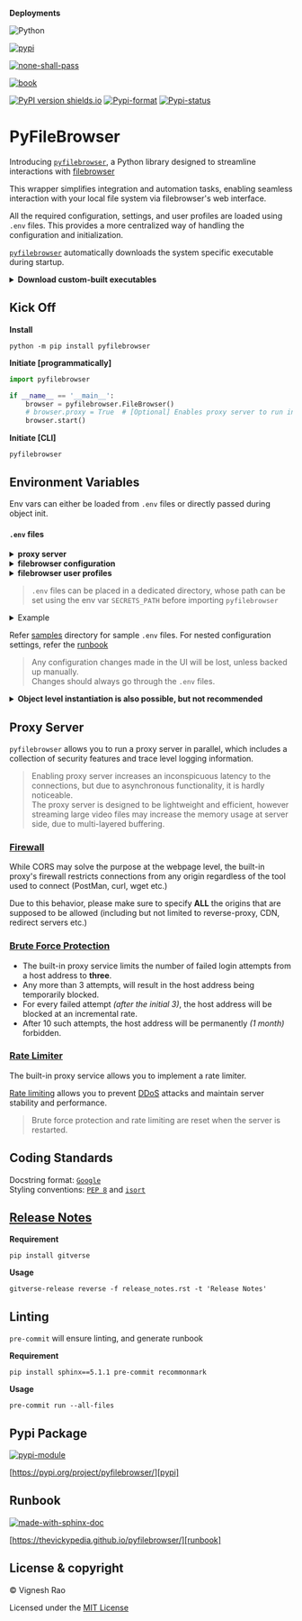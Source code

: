 **Deployments**

![Python](https://img.shields.io/badge/python-3.11%20%7C%203.12-blue)

[![pypi][gha_pypi_badge]][gha_pypi]

[![none-shall-pass][gha_none_shall_pass_badge]][gha_none_shall_pass]

[![book][gha_pages_badge]][gha_pages]

[![PyPI version shields.io](https://img.shields.io/pypi/v/pyfilebrowser)][pypi]
[![Pypi-format](https://img.shields.io/pypi/format/pyfilebrowser)](https://pypi.org/project/pyfilebrowser/#files)
[![Pypi-status](https://img.shields.io/pypi/status/pyfilebrowser)][pypi]

# PyFileBrowser
Introducing [`pyfilebrowser`][repo], a Python library designed to streamline interactions with [filebrowser][home]<br>

This wrapper simplifies integration and automation tasks, enabling seamless interaction with your local file system via
filebrowser's web interface.

All the required configuration, settings, and user profiles are loaded using `.env` files. This provides a more centralized
way of handling the configuration and initialization.

[`pyfilebrowser`][repo] automatically downloads the system specific executable during startup.

<details>
<summary><strong>Download custom-built executables</strong></summary>
<br>

Additionally, custom source _(to download binaries)_ can be configured by specifying the following environment variables

- **OWNER** - Owner of the GitHub repo.
- **REPO** - Repository name.
- **TOKEN** - GitHub repository token.
- **VERSION** - Version of the release.

> _also supports the dotenv file `.github.env`, and prefixes like `github`, `git` and `filebrowser`_

For this custom source feature to work, the executable should be uploaded to releases as assets,
and follow the naming convention below.

> **asset naming convention:** `${operating system}-{architecture}-filebrowser-{extension}`<br>
> **example:** `darwin-amd64-filebrowser.tar.gz`

</details>

## Kick Off
**Install**
```shell
python -m pip install pyfilebrowser
```

**Initiate [programmatically]**
```python
import pyfilebrowser

if __name__ == '__main__':
    browser = pyfilebrowser.FileBrowser()
    # browser.proxy = True  # [Optional] Enables proxy server to run in parallel
    browser.start()
```

**Initiate [CLI]**
```shell
pyfilebrowser
```

## Environment Variables
Env vars can either be loaded from `.env` files or directly passed during object init.

#### `.env` files

<details>
<summary><strong>proxy server</strong></summary>

> `.proxy.env` - Loads the proxy server's configuration.

- **host** `str` - Hostname/IP for the proxy server. _Defaults to `socket.gethostbyname('localhost')`_
- **port** `int` - Port number for the proxy server. _Defaults to `8000`_
- **workers** `int` - Number of workers used to run the proxy server. _Defaults to `1`_
- **debug** `bool` - Boolean flag to enable debug level logging. _Defaults to `False`_
- **origins** `List[str]` - Origins to allow connections through proxy server. _Defaults to `host`_
- **allow_public_ip** `bool` - Boolean flag to allow public IP address of the host. _Defaults to `False`_
- **allow_private_ip** `bool` - Boolean flag to allow private IP address of the host. _Defaults to `False`_
- **origin_refresh** `int` - Interval in seconds to refresh all the allowed origins. _Defaults to `None`_
- **error_page** `FilePath` - Error page to serve when filebrowser API is down. _Defaults to_ [error.html]
- **warn_page** `FilePath` - Warning page to serve when accessed from Unsupported browsers. _Defaults to_ [warn.html]
- **rate_limit** - `Dict/List[Dict]` with the rate limit for the proxy server. _Defaults to `None`_

> `origin_refresh` allows users to set a custom interval to update the public and private IP address of the host,
based on their DHCP lease renewal.<br>This is specifically useful in cases of long-running server sessions.
</details>

<details>
<summary><strong>filebrowser configuration</strong></summary>

> `.config.env` - Loads the server's default configuration. Reference: [config]

Extra configuration settings can be loaded using a `JSON`/`YAML` file.
These settings will be merged with the default configuration settings.
The filename should be passed as `extra_env` during object instantiation.
Reference: [extra_env]

</details>

<details>
<summary><strong>filebrowser user profiles</strong></summary>

>`.user*.env` - Loads each user's profile specific configuration. Reference: [users]

Multiple user profiles can be loaded using `.user1.env`, `.user2.env` and so on.<br>
User profile's permissions are automatically set based on the `admin` flag set in the env-var `authentication`

</details>

> `.env` files can be placed in a dedicated directory, whose path can be set using the env var `SECRETS_PATH`
> before importing `pyfilebrowser`

<details>
<summary>Example</summary>

**Sample directory structure**
```text
root (current working directory)
  ├ secrets
  | ├ .config.env
  | ├ .github.env
  | ├ .proxy.env
  | └ .user.env
  ├ venv/
  └ main.py
```

**Set custom location for secrets [programmatically]**
```python
import os

os.environ["secrets_path"] = os.path.join(os.getcwd(), "secrets")

import pyfilebrowser
...
```

**[OR]**

**Set custom location for secrets [CLI]**
```shell
export secrets_path="secrets"

pyfilebrowser run
```

</details>

Refer [samples] directory for sample `.env` files. For nested configuration settings, refer the [runbook]

> Any configuration changes made in the UI will be lost, unless backed up manually.<br>
> Changes should always go through the `.env` files.

<details>
<summary><strong>Object level instantiation is also possible, but not recommended</strong></summary>

```python
from pyfilebrowser import FileBrowser

if __name__ == '__main__':
    file_browser = FileBrowser(
        user_profiles=[
            {"authentication": {"username": "admin", "password": "admin", "admin": True}},
            {"authentication": {"username": "user123", "password": "pwd456", "admin": False}}
        ]
    )
    file_browser.start()
```

> Object level instantiation might be complex for configuration settings. So it is better to use `.env` files instead.

</details>

## Proxy Server
`pyfilebrowser` allows you to run a proxy server in parallel,
which includes a collection of security features and trace level logging information.

> Enabling proxy server increases an inconspicuous latency to the connections,
> but due to asynchronous functionality, it is hardly noticeable.<br>
> The proxy server is designed to be lightweight and efficient, however streaming large video files may increase
> the memory usage at server side, due to multi-layered buffering.

### [Firewall]

While CORS may solve the purpose at the webpage level, the built-in proxy's firewall restricts connections
from any origin regardless of the tool used to connect (PostMan, curl, wget etc.)

Due to this behavior, please make sure to specify **ALL** the origins that are supposed to be allowed
(including but not limited to reverse-proxy, CDN, redirect servers etc.)

### [Brute Force Protection]

- The built-in proxy service limits the number of failed login attempts from a host address to **three**.
- Any more than 3 attempts, will result in the host address being temporarily blocked.
- For every failed attempt _(after the initial 3)_, the host address will be blocked at an incremental rate.
- After 10 such attempts, the host address will be permanently _(1 month)_ forbidden.

### [Rate Limiter]
The built-in proxy service allows you to implement a rate limiter.

[Rate limiting] allows you to prevent [DDoS] attacks and maintain server stability and performance.

> Brute force protection and rate limiting are reset when the server is restarted.

## Coding Standards
Docstring format: [`Google`][google-docs] <br>
Styling conventions: [`PEP 8`][pep8] and [`isort`][isort]

## [Release Notes][release-notes]
**Requirement**
```shell
pip install gitverse
```

**Usage**
```shell
gitverse-release reverse -f release_notes.rst -t 'Release Notes'
```

## Linting
`pre-commit` will ensure linting, and generate runbook

**Requirement**
```shell
pip install sphinx==5.1.1 pre-commit recommonmark
```

**Usage**
```shell
pre-commit run --all-files
```

## Pypi Package
[![pypi-module](https://img.shields.io/badge/Software%20Repository-pypi-1f425f.svg)][pypi-repo]

[https://pypi.org/project/pyfilebrowser/][pypi]

## Runbook
[![made-with-sphinx-doc](https://img.shields.io/badge/Code%20Docs-Sphinx-1f425f.svg)][sphinx]

[https://thevickypedia.github.io/pyfilebrowser/][runbook]

## License & copyright

&copy; Vignesh Rao

Licensed under the [MIT License][license]

[repo]: https://github.com/thevickypedia/pyfilebrowser
[samples]: https://github.com/thevickypedia/pyfilebrowser/tree/main/samples
[license]: https://github.com/thevickypedia/pyfilebrowser/blob/main/LICENSE
[config]: https://thevickypedia.github.io/pyfilebrowser/#configuration
[users]: https://thevickypedia.github.io/pyfilebrowser/#users
[extra_env]: https://thevickypedia.github.io/pyfilebrowser/#module-pyfilebrowser.main
[home]: https://filebrowser.org/
[pypi]: https://pypi.org/project/pyfilebrowser
[pypi-repo]: https://packaging.python.org/tutorials/packaging-projects/
[sphinx]: https://www.sphinx-doc.org/en/master/man/sphinx-autogen.html
[runbook]: https://thevickypedia.github.io/pyfilebrowser/
[gha_pages]: https://github.com/thevickypedia/pyfilebrowser/actions/workflows/pages/pages-build-deployment
[gha_pages_badge]: https://github.com/thevickypedia/pyfilebrowser/actions/workflows/pages/pages-build-deployment/badge.svg
[gha_pypi]: https://github.com/thevickypedia/pyfilebrowser/actions/workflows/python-publish.yml
[gha_pypi_badge]: https://github.com/thevickypedia/pyfilebrowser/actions/workflows/python-publish.yml/badge.svg
[gha_none_shall_pass]: https://github.com/thevickypedia/pyfilebrowser/actions/workflows/markdown.yml
[gha_none_shall_pass_badge]: https://github.com/thevickypedia/pyfilebrowser/actions/workflows/markdown.yml/badge.svg
[release-notes]: https://github.com/thevickypedia/pyfilebrowser/blob/main/release_notes.rst
[google-docs]: https://google.github.io/styleguide/pyguide.html#38-comments-and-docstrings
[pep8]: https://www.python.org/dev/peps/pep-0008/
[isort]: https://pycqa.github.io/isort/
[error.html]: https://github.com/thevickypedia/pyfilebrowser/blob/main/pyfilebrowser/proxy/templates/error.html
[warn.html]: https://github.com/thevickypedia/pyfilebrowser/blob/main/pyfilebrowser/proxy/templates/warn.html
[Rate limiting]: https://www.cloudflare.com/learning/bots/what-is-rate-limiting/
[DDoS]: https://www.cloudflare.com/learning/ddos/glossary/denial-of-service/
[Rate Limiter]: https://builtin.com/software-engineering-perspectives/rate-limiter
[Brute Force Protection]: https://owasp.org/www-community/controls/Blocking_Brute_Force_Attacks
[Firewall]: https://www.zenarmor.com/docs/network-security-tutorials/what-is-proxy-firewall
